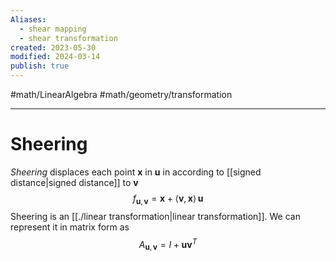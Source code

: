 ```yaml
---
Aliases:
  - shear mapping
  - shear transformation
created: 2023-05-30
modified: 2024-03-14
publish: true
---
```


#math/LinearAlgebra #math/geometry/transformation

---
# Sheering
*Sheering* displaces each point $\mathbf{x}$ in $\mathbf{u}$ in according to [[signed distance|signed distance]] to $\mathbf{v}$ 
$$f_{\mathbf{u}, \mathbf{v}} = \mathbf{x} + \langle \mathbf{v}, \mathbf{x} \rangle \, \mathbf{u}$$
Sheering is an [[./linear transformation|linear transformation]]. We can represent it in matrix form as
$$
A_{\mathbf{u}, \mathbf{v}} = I + \mathbf{u} \mathbf{v}^T
$$